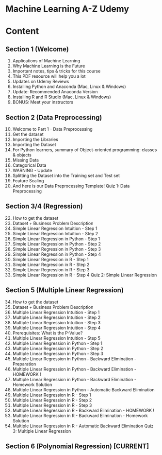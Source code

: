 # Machine Learning A-Z Udemy
# Content
## Section 1 (Welcome)
1. Applications of Machine Learning
2. Why Machine Learning is the Future
3. Important notes, tips & tricks for this course
4. This PDF resource will help you a lot
5. Updates on Udemy Reviews
6. Installing Python and Anaconda (Mac, Linux & Windows)
7. Update: Recommended Anaconda Version
8. Installing R and R Studio (Mac, Linux & Windows)
9. BONUS: Meet your instructors
## Section 2 (Data Preprocessing)
10. Welcome to Part 1 - Data Preprocessing
11. Get the dataset
12. Importing the Libraries
13. Importing the Dataset
14. For Python learners, summary of Object-oriented programming: classes & objects
15. Missing Data
16. Categorical Data
17. WARNING - Update
18. Splitting the Dataset into the Training set and Test set
19. Feature Scaling
20. And here is our Data Preprocessing Template!
Quiz 1: Data Preprocessing
## Section 3/4 (Regression)
22. How to get the dataset
23. Dataset + Business Problem Description
24. Simple Linear Regression Intuition - Step 1
25. Simple Linear Regression Intuition - Step 2
26. Simple Linear Regression in Python - Step 1
27. Simple Linear Regression in Python - Step 2
28. Simple Linear Regression in Python - Step 3
29. Simple Linear Regression in Python - Step 4
30. Simple Linear Regression in R - Step 1
31. Simple Linear Regression in R - Step 2
32. Simple Linear Regression in R - Step 3
33. Simple Linear Regression in R - Step 4
Quiz 2: Simple Linear Regression
## Section 5 (Multiple Linear Regression)
34. How to get the dataset
35. Dataset + Business Problem Description
36. Multiple Linear Regression Intuition - Step 1
37. Multiple Linear Regression Intuition - Step 2
38. Multiple Linear Regression Intuition - Step 3
39. Multiple Linear Regression Intuition - Step 4
40. Prerequisites: What is the P-Value?
41. Multiple Linear Regression Intuition - Step 5
42. Multiple Linear Regression in Python - Step 1
43. Multiple Linear Regression in Python - Step 2
44. Multiple Linear Regression in Python - Step 3
45. Multiple Linear Regression in Python - Backward Elimination - Preparation
46. Multiple Linear Regression in Python - Backward Elimination - HOMEWORK !
47. Multiple Linear Regression in Python - Backward Elimination - Homework Solution
48. Multiple Linear Regression in Python - Automatic Backward Elimination
49. Multiple Linear Regression in R - Step 1
50. Multiple Linear Regression in R - Step 2
51. Multiple Linear Regression in R - Step 3
52. Multiple Linear Regression in R - Backward Elimination - HOMEWORK !
53. Multiple Linear Regression in R - Backward Elimination - Homework Solution
54. Multiple Linear Regression in R - Automatic Backward Elimination
Quiz 3: Multiple Linear Regression
## Section 6 (Polynomial Regression) [CURRENT]
